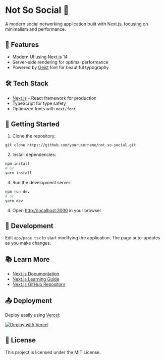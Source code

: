 # Not So Social 🚀

A modern social networking application built with Next.js, focusing on minimalism and performance.

## 🌟 Features

- Modern UI using Next.js 14
- Server-side rendering for optimal performance
- Powered by [Geist](https://vercel.com/font) font for beautiful typography

## 🛠️ Tech Stack

- [Next.js](https://nextjs.org) - React framework for production
- TypeScript for type safety
- Optimized fonts with `next/font`

## 🚀 Getting Started

1. Clone the repository:

```bash
git clone https://github.com/yourusername/not-so-social.git
```

2. Install dependencies:

```bash
npm install
# or
yarn install
```

3. Run the development server:

```bash
npm run dev
# or
yarn dev
```

4. Open [http://localhost:3000](http://localhost:3000) in your browser

## 🔧 Development

Edit `app/page.tsx` to start modifying the application. The page auto-updates as you make changes.

## 📚 Learn More

- [Next.js Documentation](https://nextjs.org/docs)
- [Next.js Learning Guide](https://nextjs.org/learn)
- [Next.js GitHub Repository](https://github.com/vercel/next.js)

## 📤 Deployment

Deploy easily using [Vercel](https://vercel.com/new?utm_medium=default-template&filter=next.js&utm_source=create-next-app&utm_campaign=create-next-app-readme):

[![Deploy with Vercel](https://vercel.com/button)](https://vercel.com/new/project?framework=next.js)

## 📄 License

This project is licensed under the MIT License.

